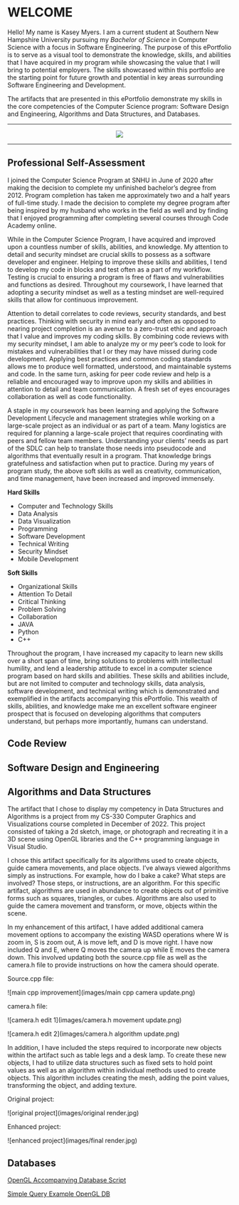 # WELCOME


Hello! My name is Kasey Myers. I am a current student at Southern New Hampshire University pursuing my *Bachelor of Science* in Computer Science with a focus in Software Engineering. The purpose of this ePortfolio is to serve as a visual tool to demonstrate the knowledge, skills, and abilities that I have acquired in my program while showcasing the value that I will bring to potential employers. The skills showcased within this portfolio are the starting point for future growth and potential in key areas surrounding Software Engineering and Development.

The artifacts that are presented in this ePortfolio demonstrate my skills in the core competencies of the Computer Science program: Software Design and Engineering, Algorithms and Data Structures, and Databases.

---

<div style="text-align: center;">
  <a href="https://kmyers0819.github.io" title="ePortfolio Home Page"><img src="https://img.shields.io/badge/Home-ePortfolio-blue.svg?style=for-the-badge&logo=homeassistant" /></a>
</div>

---

## Professional Self-Assessment

I joined the Computer Science Program at SNHU in June of 2020 after making the decision to complete my unfinished bachelor’s degree from 2012. Program completion has taken me approximately two and a half years of full-time study. I made the decision to complete my degree program after being inspired by my husband who works in the field as well and by finding that I enjoyed programming after completing several courses through Code Academy online.

While in the Computer Science Program, I have acquired and improved upon a countless number of skills, abilities, and knowledge. My attention to detail and security mindset are crucial skills to possess as a software developer and engineer. Helping to improve these skills and abilities, I tend to develop my code in blocks and test often as a part of my workflow. Testing is crucial to ensuring a program is free of flaws and vulnerabilities and functions as desired. Throughout my coursework, I have learned that adopting a security mindset as well as a testing mindset are well-required skills that allow for continuous improvement.

Attention to detail correlates to code reviews, security standards, and best practices. Thinking with security in mind early and often as opposed to nearing project completion is an avenue to a zero-trust ethic and approach that I value and improves my coding skills. By combining code reviews with my security mindset, I am able to analyze my or my peer’s code to look for mistakes and vulnerabilities that I or they may have missed during code development. Applying best practices and common coding standards allows me to produce well formatted, understood, and maintainable systems and code. In the same turn, asking for peer code review and help is a reliable and encouraged way to improve upon my skills and abilities in attention to detail and team communication. A fresh set of eyes encourages collaboration as well as code functionality.

A staple in my coursework has been learning and applying the Software Development Lifecycle and management strategies while working on a large-scale project as an individual or as part of a team. Many logistics are required for planning a large-scale project that requires coordinating with peers and fellow team members. Understanding your clients’ needs as part of the SDLC can help to translate those needs into pseudocode and algorithms that eventually result in a program. That knowledge brings gratefulness and satisfaction when put to practice. During my years of program study, the above soft skills as well as creativity, communication, and time management, have been increased and improved immensely.

**Hard Skills**
- Computer and Technology Skills	
- Data Analysis
- Data Visualization	
- Programming
- Software Development
- Technical Writing
- Security Mindset
- Mobile Development	

**Soft Skills**
- Organizational Skills
- Attention To Detail
- Critical Thinking
- Problem Solving
- Collaboration
- JAVA
- Python
- C++

Throughout the program, I have increased my capacity to learn new skills over a short span of time, bring solutions to problems with intellectual humility, and lend a leadership attitude to excel in a computer science program based on hard skills and abilities. These skills and abilities include, but are not limited to computer and technology skills, data analysis, software development, and technical writing which is demonstrated and exemplified in the artifacts accompanying this ePortfolio. This wealth of skills, abilities, and knowledge make me an excellent software engineer prospect that is focused on developing algorithms that computers understand, but perhaps more importantly, humans can understand.

## Code Review

## Software Design and Engineering

## Algorithms and Data Structures

The artifact that I chose to display my competency in Data Structures and Algorithms is a project from my CS-330 Computer Graphics and Visualizations course completed in December of 2022. This project consisted of taking a 2d sketch, image, or photograph and recreating it in a 3D scene using OpenGL libraries and the C++ programming language in Visual Studio.

I chose this artifact specifically for its algorithms used to create objects, guide camera movements, and place objects. I’ve always viewed algorithms simply as instructions. For example, how do I bake a cake? What steps are involved? Those steps, or instructions, are an algorithm. For this specific artifact, algorithms are used in abundance to create objects out of primitive forms such as squares, triangles, or cubes. Algorithms are also used to guide the camera movement and transform, or move, objects within the scene.

In my enhancement of this artifact, I have added additional camera movement options to accompany the existing WASD operations where W is zoom in, S is zoom out, A is move left, and D is move right. I have now included Q and E, where Q moves the camera up while E moves the camera down. This involved updating both the source.cpp file as well as the camera.h file to provide instructions on how the camera should operate.

Source.cpp file:

![main cpp improvement](images/main cpp camera update.png)

camera.h file:

![camera.h edit 1](images/camera.h movement update.png)

![camera.h edit 2](images/camera.h algorithm update.png)

In addition, I have included the steps required to incorporate new objects within the artifact such as table legs and a desk lamp. To create these new objects, I had to utilize data structures such as fixed sets to hold point values as well as an algorithm within individual methods used to create objects. This algorithm includes creating the mesh, adding the point values, transforming the object, and adding texture.

Original project:

![original project](images/original render.jpg)

Enhanced project:

![enhanced project](images/final render.jpg)

## Databases
[OpenGL Accompanying Database Script](https://github.com/kmyers0819/kmyers0819.github.io/blob/c737a914be87ed4101c4d6ad1ddca37ada7f08a1/OpenGL.sql)

[Simple Query Example OpenGL DB](https://github.com/kmyers0819/kmyers0819.github.io/blob/c737a914be87ed4101c4d6ad1ddca37ada7f08a1/OpenGL%20Simple%20Query%20Example.sql)
